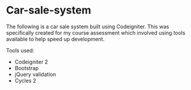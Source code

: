 # Car-sale-system
The following is a car sale system built using Codeigniter. This was specifically created for my course assessment which involved using tools available to help speed up development.

Tools used:
- Codeigniter 2
- Bootstrap
- jQuery validation
- Cycles 2
